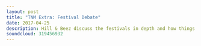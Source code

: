 ```yaml
---
layout: post
title: "TNM Extra: Festival Debate"
date: 2017-04-25
description: Hill & Beez discuss the festivals in depth and how things outside of just bands being booked can effect our festival going experience. Can the future of festivals be helped by more than just the bands being booked? A lot of intense discussion before we bring in the expert, Mr Clay Butsch of Danny Wimmer Presents who works on some of America’s biggest festivals such as Rock On The Range, Chicago Open Air and more.
soundcloud: 319456932
---
```

